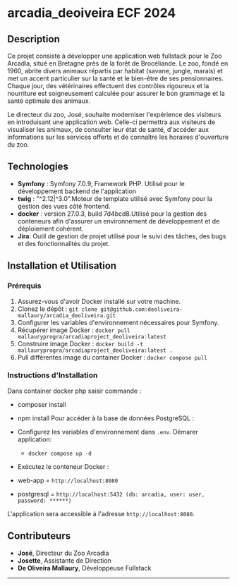 # arcadia_deoiveira ECF 2024

## Description

Ce projet consiste à développer une application web fullstack pour le Zoo Arcadia, situé en Bretagne près de la forêt de Brocéliande. Le zoo, fondé en 1960, abrite divers animaux répartis par habitat (savane, jungle, marais) et met un accent particulier sur la santé et le bien-être de ses pensionnaires. Chaque jour, des vétérinaires effectuent des contrôles rigoureux et la nourriture est soigneusement calculée pour assurer le bon grammage et la santé optimale des animaux.

Le directeur du zoo, José, souhaite moderniser l'expérience des visiteurs en introduisant une application web. Celle-ci permettra aux visiteurs de visualiser les animaux, de consulter leur état de santé, d'accéder aux informations sur les services offerts et de connaître les horaires d'ouverture du zoo.

## Technologies

- **Symfony** : Symfony 7.0.9, Framework PHP. Utilisé pour le développement backend de l'application
- **twig** : "^2.12|^3.0".Moteur de template utilisé avec Symfony pour la gestion des vues côté frontend.
- **docker** : version 27.0.3, build 7d4bcd8.Utilisé pour la gestion des conteneurs afin d'assurer un environnement de développement et de déploiement cohérent.
- **Jira**: Outil de gestion de projet utilisé pour le suivi des tâches, des bugs et des fonctionnalités du projet.

## Installation et Utilisation
### Prérequis

1. Assurez-vous d'avoir Docker installé sur votre machine.
2. Clonez le dépôt : `git clone git@github.com:deoliveira-mallaury/arcadia_deoliveira.git`
3. Configurer les variables d'environnement nécessaires pour Symfony.
3. Récupérer image Docker : `docker pull mallauryprogra/arcadiaproject_deoliveira:latest`
4. Construire image Docker : `docker build -t mallauryprogra/arcadiaproject_deoliveira:latest . `
5. Pull différentes image du container Docker : `docker compose pull`

### Instructions d'Installation
Dans container docker php saisir commande :
 - composer install 
 - npm install
Pour accéder à la base de données PostgreSQL :
 -  Configurez les variables d'environnement dans `.env`.
    Démarer application:
     - `docker compose up -d`

-  Exécutez le conteneur Docker : 
- web-app = `http://localhost:8080` 
- postgresql = `http://localhost:5432 (db: arcadia, user: user, password: ******)`
   
L'application sera accessible à l'adresse `http://localhost:8080`.

## Contributeurs

- **José**, Directeur du Zoo Arcadia
- **Josette**, Assistante de Direction
- **De Oliveira Mallaury**, Développeuse Fullstack 

---